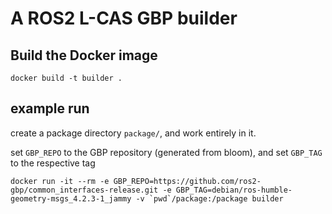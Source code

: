 # A ROS2 L-CAS GBP builder

## Build the Docker image

`docker build -t builder .`

## example run

create a package directory `package/`, and work entirely in it.

set `GBP_REPO` to the GBP repository (generated from bloom), and set `GBP_TAG` to the respective tag

```
docker run -it --rm -e GBP_REPO=https://github.com/ros2-gbp/common_interfaces-release.git -e GBP_TAG=debian/ros-humble-geometry-msgs_4.2.3-1_jammy -v `pwd`/package:/package builder
```

